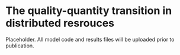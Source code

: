 # The quality-quantity transition in distributed resrouces

Placeholder. All model code and results files will be uploaded prior to publication.
